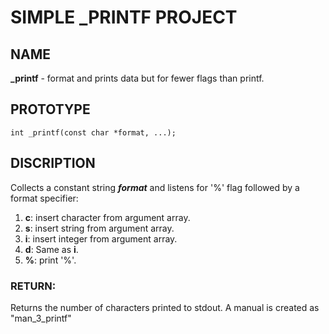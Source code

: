 # SIMPLE _PRINTF PROJECT  
## NAME  
**_printf** - format and prints data but for fewer flags than printf.
## PROTOTYPE  
```
int _printf(const char *format, ...); 
```  
## DISCRIPTION  
Collects a constant string ***format*** and listens for '%' flag followed by a format specifier:  
1. **c**: insert character from argument array.
1. **s**: insert string from argument array.
1. **i**: insert integer from argument array.
1. **d**: Same as **i**.
1. **%**: print '%'.  
### RETURN:  
Returns the number of characters printed to stdout.
A manual is created as "man_3_printf"
